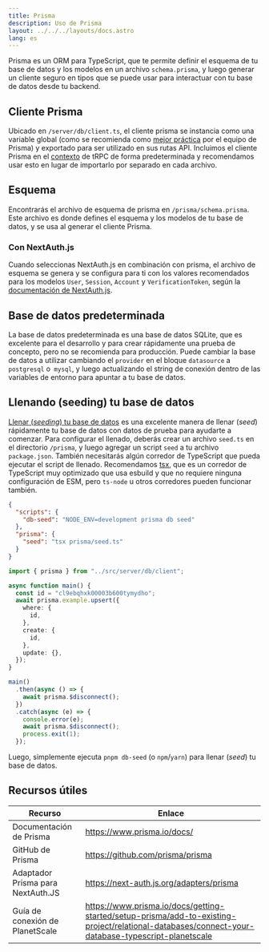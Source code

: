 ```yaml
---
title: Prisma
description: Uso de Prisma
layout: ../../../layouts/docs.astro
lang: es
---
```


Prisma es un ORM para TypeScript, que te permite definir el esquema de tu base de datos y los modelos en un archivo `schema.prisma`, y luego generar un cliente seguro en tipos que se puede usar para interactuar con tu base de datos desde tu backend.

## Cliente Prisma

Ubicado en `/server/db/client.ts`, el cliente prisma se instancia como una variable global (como se recomienda como [mejor práctica](https://www.prisma.io/docs/guides/database/troubleshooting-orm/help-articles/nextjs-prisma-client-dev-practices#problem) por el equipo de Prisma) y exportado para ser utilizado en sus rutas API. Incluimos el cliente Prisma en el [contexto](/es/usage/trpc#-servertrpccontextts) de tRPC de forma predeterminada y recomendamos usar esto en lugar de importarlo por separado en cada archivo.

## Esquema

Encontrarás el archivo de esquema de prisma en `/prisma/schema.prisma`. Este archivo es donde defines el esquema y los modelos de tu base de datos, y se usa al generar el cliente Prisma.

### Con NextAuth.js

Cuando seleccionas NextAuth.js en combinación con prisma, el archivo de esquema se genera y se configura para ti con los valores recomendados para los modelos `User`, `Session`, `Account` y `VerificationToken`, según la [documentación de NextAuth.js](https://next-auth.js.org/adapters/prisma).

## Base de datos predeterminada

La base de datos predeterminada es una base de datos SQLite, que es excelente para el desarrollo y para crear rápidamente una prueba de concepto, pero no se recomienda para producción. Puede cambiar la base de datos a utilizar cambiando el `provider` en el bloque `datasource` a `postgresql` o` mysql`, y luego actualizando el string de conexión dentro de las variables de entorno para apuntar a tu base de datos.

## Llenando (seeding) tu base de datos

[Llenar (_seeding_) tu base de datos](https://www.prisma.io/docs/guides/database/seed-database) es una excelente manera de llenar (_seed_) rápidamente tu base de datos con datos de prueba para ayudarte a comenzar. Para configurar el llenado, deberás crear un archivo `seed.ts` en el directorio `/prisma`, y luego agregar un script `seed` a tu archivo `package.json`. También necesitarás algún corredor de TypeScript que pueda ejecutar el script de llenado. Recomendamos [tsx](https://github.com/esbuild-kit/tsx), que es un corredor de TypeScript muy optimizado que usa esbuild y que no requiere ninguna configuración de ESM, pero `ts-node` u otros corredores pueden funcionar también.

```jsonc:package.json
{
  "scripts": {
    "db-seed": "NODE_ENV=development prisma db seed"
  },
  "prisma": {
    "seed": "tsx prisma/seed.ts"
  }
}
```

```ts:prisma/seed.ts
import { prisma } from "../src/server/db/client";

async function main() {
  const id = "cl9ebqhxk00003b600tymydho";
  await prisma.example.upsert({
    where: {
      id,
    },
    create: {
      id,
    },
    update: {},
  });
}

main()
  .then(async () => {
    await prisma.$disconnect();
  })
  .catch(async (e) => {
    console.error(e);
    await prisma.$disconnect();
    process.exit(1);
  });
```

Luego, simplemente ejecuta `pnpm db-seed` (o `npm`/`yarn`) para llenar (_seed_) tu base de datos.

## Recursos útiles

| Recurso                           | Enlace                                                                                                                                            |
| --------------------------------- | ------------------------------------------------------------------------------------------------------------------------------------------------- |
| Documentación de Prisma           | https://www.prisma.io/docs/                                                                                                                       |
| GitHub de Prisma                  | https://github.com/prisma/prisma                                                                                                                  |
| Adaptador Prisma para NextAuth.JS | https://next-auth.js.org/adapters/prisma                                                                                                          |
| Guía de conexión de PlanetScale   | https://www.prisma.io/docs/getting-started/setup-prisma/add-to-existing-project/relational-databases/connect-your-database-typescript-planetscale |
